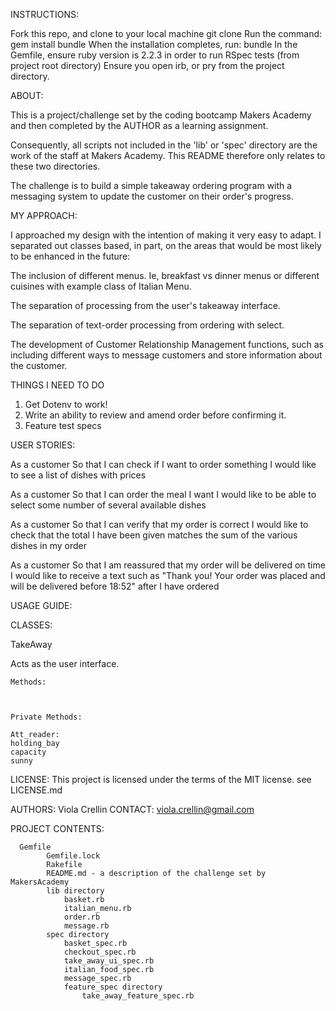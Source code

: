 INSTRUCTIONS:

Fork this repo, and clone to your local machine
	git clone <url>
Run the command: gem install bundle
When the installation completes, run: bundle
In the Gemfile, ensure ruby version is 2.2.3 in order to run RSpec tests (from project root directory)
Ensure you open irb, or pry from the project directory.

ABOUT:		

This is a project/challenge set by the coding bootcamp Makers Academy and then completed by the AUTHOR as a learning assignment.

Consequently, all scripts not included in the 'lib' or 'spec' directory are the work of the staff at Makers Academy.
This README therefore only relates to these two directories.

The challenge is to build a simple takeaway ordering program with a messaging system to update the customer on their order's progress.

MY APPROACH:

I approached my design with the intention of making it very easy to adapt. I separated out classes based, in part, on the areas that would be most likely to be enhanced in the future:

The inclusion of different menus. Ie, breakfast vs dinner menus or different cuisines with example class of Italian Menu.

The separation of processing from the user's takeaway interface.

The separation of text-order processing from ordering with select.

The development of Customer Relationship Management functions, such as including different ways to message customers and store information about the customer.

THINGS I NEED TO DO

1. Get Dotenv to work!
2. Write an ability to review and amend order before confirming it.
3. Feature test specs


USER STORIES:

As a customer
So that I can check if I want to order something
I would like to see a list of dishes with prices

As a customer
So that I can order the meal I want
I would like to be able to select some number of several available dishes

As a customer
So that I can verify that my order is correct
I would like to check that the total I have been given matches the sum of the various dishes in my order

As a customer
So that I am reassured that my order will be delivered on time
I would like to receive a text such as "Thank you! Your order was placed and will be delivered before 18:52" after I have ordered


USAGE GUIDE:
<!--
irb

2.2.3 :001 > require './lib/take_away_ui.rb'
 => true
2.2.3 :002 > takeaway = TakeAway.new
 => #<TakeAway:0x007fcd30b43de0 @cuisine_choice=ItalianMenu, @basket=Basket, @order=Order, @selection=[], @price=0>
2.2.3 :003 > takeaway.menu_choice(:lunch, :all)
 => {:Starters=>"Price", :Soup=>5, :Frutti_de_mer=>9, :Proscuitto=>7, :Capocollo=>9, :Mains=>"Price", :Focaccia=>10, :Calzone=>10, :Penne=>11, :Margherita=>13, :Lasagne=>13, :Desserts=>"Price", :Pannacotta=>7, :Semi_fresso=>7, :Tiramisu=>10}
2.2.3 :004 > takeaway.display
Starters                                                                   Price
Calamari                                                                       8
Olives                                                                         4
Panzerottini                                                                   7
Bruschetta                                                                     6
Gamberi                                                                        9
Insalata                                                                       7
Mains                                                                      Price
Margherita                                                                    13
Pasta                                                                         12
Risotto                                                                       11
Calzone                                                                       10
Carbonara                                                                     12
Bolognese                                                                     12
Gnocchi                                                                       11
Desserts                                                                   Price
Tiramisu                                                                      10
Gelato                                                                         8
Frutti                                                                         9
Tortoni                                                                        9
 => {:Starters=>"Price", :Calamari=>8, :Olives=>4, :Panzerottini=>7, :Bruschetta=>6, :Gamberi=>9, :Insalata=>7, :Mains=>"Price", :Margherita=>13, :Pasta=>12, :Risotto=>11, :Calzone=>10, :Carbonara=>12, :Bolognese=>12, :Gnocchi=>11, :Desserts=>"Price", :Tiramisu=>10, :Gelato=>8, :Frutti=>9, :Tortoni=>9}
2.2.3 :005 > takeaway.take_order
"What would you like to eat? Eg '2 Carbonara and a Tiramisu'"
2 calamari 3 gnocchi and a tiramisu
 => #<Basket:0x007fcd30b12f10 @selection=[[:Calamari, 2], [:Gnocchi, 3], [:Tiramisu, 1]], @menu_choice={:Starters=>"Price", :Calamari=>8, :Olives=>4, :Panzerottini=>7, :Bruschetta=>6, :Gamberi=>9, :Insalata=>7, :Mains=>"Price", :Margherita=>13, :Pasta=>12, :Risotto=>11, :Calzone=>10, :Carbonara=>12, :Bolognese=>12, :Gnocchi=>11, :Desserts=>"Price", :Tiramisu=>10, :Gelato=>8, :Frutti=>9, :Tortoni=>9}>
2.2.3 :006 > takeaway.review_order
Dish: Calamari                          Quantity: 2            Price per dish: 8                               Total: 16
Dish: Gnocchi                           Quantity: 3           Price per dish: 11                               Total: 33
Dish: Tiramisu                          Quantity: 1           Price per dish: 10                               Total: 10
            GRAND TOTAL: 59             
 => nil
2.2.3 :007 > takeaway.confirm_order(59)
 => <Twilio::REST::Message @path=/2010-04-01/Accounts/AC311eb9c4bc2c0171b0fa8dbe12bc7e28/Messages/SM6a201068009c4c58828194bd9515c650>
2.2.3 :008 >  -->

CLASSES:

TakeAway

Acts as the user interface.

	Methods:



	Private Methods:

	Att_reader:
	holding_bay
	capacity
	sunny



LICENSE:	This project is licensed under the terms of the MIT license.
		see LICENSE.md

AUTHORS: 	Viola Crellin
CONTACT: 	viola.crellin@gmail.com

PROJECT CONTENTS:

      Gemfile
			Gemfile.lock
			Rakefile
			README.md - a description of the challenge set by MakersAcademy
			lib directory
				basket.rb
				italian_menu.rb
				order.rb
				message.rb
			spec directory
				basket_spec.rb
				checkout_spec.rb
				take_away_ui_spec.rb
				italian_food_spec.rb
				message_spec.rb
				feature_spec directory
					take_away_feature_spec.rb
